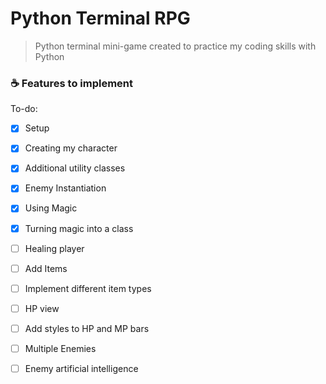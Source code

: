 # Python Terminal RPG

> Python terminal mini-game created to practice my coding skills with Python

### ☕ Features to implement

To-do:

- [x] Setup
- [x] Creating my character
- [x] Additional utility classes
- [x] Enemy Instantiation
- [x] Using Magic
- [x] Turning magic into a class
- [ ] Healing player
- [ ] Add Items
- [ ] Implement different item types
- [ ] HP view
- [ ] Add styles to HP and MP bars
- [ ] Multiple Enemies
- [ ] Enemy artificial intelligence

